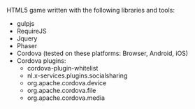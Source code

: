 
HTML5 game written with the following libraries and tools:

* gulpjs
* RequireJS
* Jquery
* Phaser
* Cordova (tested on these platforms: Browser, Android, iOS)
* Cordova plugins:
  * cordova-plugin-whitelist
  * nl.x-services.plugins.socialsharing
  * org.apache.cordova.device
  * org.apache.cordova.file
  * org.apache.cordova.media

